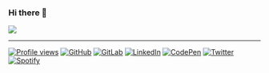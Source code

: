 ### Hi there 👋

<picture>
  <source 
    srcset="https://github-readme-stats.zappa.dev/api?username=reatlat&show_icons=true&theme=dark&count_private=true"
    media="(prefers-color-scheme: dark)"
  />
  <source
    srcset="https://github-readme-stats.zappa.dev/api?username=reatlat&show_icons=true&count_private=true"
    media="(prefers-color-scheme: light), (prefers-color-scheme: no-preference)"
  />
  <img src="https://github-readme-stats.zappa.dev/api?username=reatlat&show_icons=true&count_private=true" />
</picture>

<!--
<br/>

<picture>
  <source 
    srcset="https://github-readme-stats.zappa.dev/api/top-langs/?username=reatlat&layout=compact&theme=dark&count_private=true"
    media="(prefers-color-scheme: dark)"
  />
  <source
    srcset="https://github-readme-stats.zappa.dev/api/top-langs/?username=reatlat&layout=compact&count_private=true"
    media="(prefers-color-scheme: light), (prefers-color-scheme: no-preference)"
  />
  <img src="https://github-readme-stats.zappa.dev/api/top-langs/?username=reatlat&layout=compact&count_private=true" />
</picture>
-->

---

[![Profile views](https://komarev.com/ghpvc/?username=reatlat&label=Profile%20views&style=social)](https://github.com/reatlat)
[![GitHub](https://img.shields.io/twitter/url?label=GitHub&logo=github&style=social&url=https%3A%2F%2Fgithub.com%2Freatlat)](https://github.com/reatlat)
[![GitLab](https://img.shields.io/twitter/url?label=GitLab&logo=gitlab&style=social&url=https%3A%2F%2Fgitlab.com%2Freatlat)](https://gitlab.com/reatlat)
[![LinkedIn](https://img.shields.io/twitter/url?label=LinkedIn&logo=linkedin&style=social&url=https%3A%2F%2Fwww.linkedin.com%2Fin%2Freatlat%2F)](https://www.linkedin.com/in/reatlat/)
[![CodePen](https://img.shields.io/twitter/url?label=CodePen&logo=codepen&style=social&url=https%3A%2F%2Fcodepen.io%2Freatlat%2F)](https://codepen.io/reatlat)
[![Twitter](https://img.shields.io/twitter/url?style=social&url=https%3A%2F%2Ftwitter.com%2Freatlat)](https://twitter.com/reatlat)
[![Spotify](https://img.shields.io/twitter/url?label=Spotify&logo=spotify&style=social&url=https%3A%2F%2Fopen.spotify.com%2Freatlat?si=4e4dd8acf2ff47be)]([https://twitter.com/reatlat](https://open.spotify.com/user/reatlat?si=4e4dd8acf2ff47be))

<!--
**reatlat/reatlat** is a ✨ _special_ ✨ repository because its `README.md` (this file) appears on your GitHub profile.

Here are some ideas to get you started:

- 🔭 I’m currently working on ...
- 🌱 I’m currently learning ...
- 👯 I’m looking to collaborate on ...
- 🤔 I’m looking for help with ...
- 💬 Ask me about ...
- 📫 How to reach me: ...
- 😄 Pronouns: ...
- ⚡ Fun fact: ...
-->

